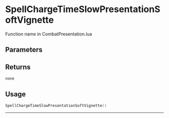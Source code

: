 # SpellChargeTimeSlowPresentationSoftVignette
Function name in CombatPresentation.lua
## Parameters

## Returns
`none`
## Usage
```lua
SpellChargeTimeSlowPresentationSoftVignette()
```
---
